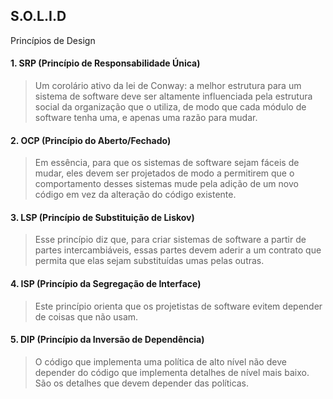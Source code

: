 ## __S.O.L.I.D__
Princípios de Design

#### 1. **S**RP (Princípio de Responsabilidade Única)
 
  >Um corolário ativo da lei de Conway: a melhor estrutura para um sistema de software deve ser altamente influenciada pela estrutura social da organização que o utiliza, de modo que cada módulo de software tenha uma, e apenas uma razão para mudar.

#### 2. **O**CP (Princípio do Aberto/Fechado)
 > Em essência, para que os sistemas de software sejam fáceis de mudar, eles devem ser projetados de modo a permitirem que o comportamento desses sistemas mude pela adição de um novo código em vez da alteração do código existente.
#### 3. **L**SP (Princípio de Substituição de Liskov)
>Esse princípio diz que, para criar sistemas de software a partir de partes intercambiáveis, essas partes devem aderir a um contrato que permita que elas sejam substituídas umas pelas outras.

#### 4. **I**SP (Princípio da Segregação de Interface)
>Este princípio orienta que os projetistas de software evitem depender de coisas que não usam.
#### 5. **D**IP (Princípio da Inversão de Dependência)
 >O código que implementa uma política de alto nível não deve depender do código que implementa detalhes de nível mais baixo. São os detalhes que devem depender das políticas.

    
